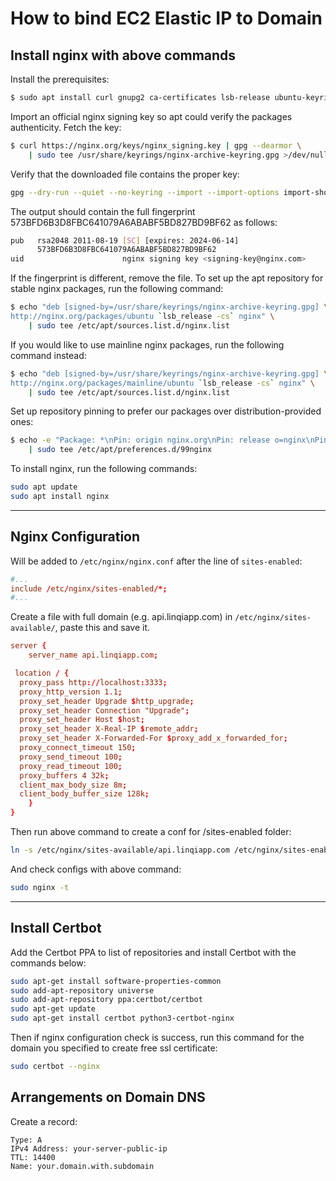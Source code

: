 # How to bind EC2 Elastic IP to Domain

## Install nginx with above commands

Install the prerequisites:

```sh
$ sudo apt install curl gnupg2 ca-certificates lsb-release ubuntu-keyring
```

Import an official nginx signing key so apt could verify the packages authenticity. Fetch the key:

```sh
$ curl https://nginx.org/keys/nginx_signing.key | gpg --dearmor \
    | sudo tee /usr/share/keyrings/nginx-archive-keyring.gpg >/dev/null
```
 
Verify that the downloaded file contains the proper key:

```sh
gpg --dry-run --quiet --no-keyring --import --import-options import-show /usr/share/keyrings/nginx-archive-keyring.gpg
```

The output should contain the full fingerprint 573BFD6B3D8FBC641079A6ABABF5BD827BD9BF62 as follows:

```sh
pub   rsa2048 2011-08-19 [SC] [expires: 2024-06-14]
      573BFD6B3D8FBC641079A6ABABF5BD827BD9BF62
uid                      nginx signing key <signing-key@nginx.com>
```

If the fingerprint is different, remove the file.
To set up the apt repository for stable nginx packages, run the following command:

```sh
$ echo "deb [signed-by=/usr/share/keyrings/nginx-archive-keyring.gpg] \
http://nginx.org/packages/ubuntu `lsb_release -cs` nginx" \
    | sudo tee /etc/apt/sources.list.d/nginx.list
```

If you would like to use mainline nginx packages, run the following command instead:

```sh
$ echo "deb [signed-by=/usr/share/keyrings/nginx-archive-keyring.gpg] \
http://nginx.org/packages/mainline/ubuntu `lsb_release -cs` nginx" \
    | sudo tee /etc/apt/sources.list.d/nginx.list
```
 
Set up repository pinning to prefer our packages over distribution-provided ones:

```sh
$ echo -e "Package: *\nPin: origin nginx.org\nPin: release o=nginx\nPin-Priority: 900\n" \
    | sudo tee /etc/apt/preferences.d/99nginx
```
 
To install nginx, run the following commands:

```sh
sudo apt update
sudo apt install nginx
```

<hr>

## Nginx Configuration

Will be added to `/etc/nginx/nginx.conf` after the line of `sites-enabled`:

```conf
#...
include /etc/nginx/sites-enabled/*;
#...
```

Create a file with full domain (e.g. api.linqiapp.com) in `/etc/nginx/sites-available/`, paste this and save it.

```conf
server {
    server_name api.linqiapp.com;

 location / {
  proxy_pass http://localhost:3333;
  proxy_http_version 1.1;
  proxy_set_header Upgrade $http_upgrade;
  proxy_set_header Connection "Upgrade";
  proxy_set_header Host $host;
  proxy_set_header X-Real-IP $remote_addr;
  proxy_set_header X-Forwarded-For $proxy_add_x_forwarded_for;
  proxy_connect_timeout 150;
  proxy_send_timeout 100;
  proxy_read_timeout 100;
  proxy_buffers 4 32k;
  client_max_body_size 8m;
  client_body_buffer_size 128k;
    }
}
```

Then run above command to create a conf for /sites-enabled folder:

```sh
ln -s /etc/nginx/sites-available/api.linqiapp.com /etc/nginx/sites-enabled/api.linqiapp.com
```

And check configs with above command:

```sh
sudo nginx -t
```

<hr>

## Install Certbot

Add the Certbot PPA to list of repositories and install Certbot with the commands below:

```sh
sudo apt-get install software-properties-common
sudo add-apt-repository universe
sudo add-apt-repository ppa:certbot/certbot
sudo apt-get update
sudo apt-get install certbot python3-certbot-nginx
```

Then if nginx configuration check is success, run this command for the domain you specified to create free ssl certificate:

```sh
sudo certbot --nginx
```

## Arrangements on Domain DNS

Create a record:

```
Type: A
IPv4 Address: your-server-public-ip
TTL: 14400
Name: your.domain.with.subdomain
```
